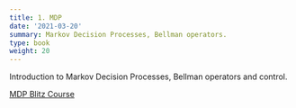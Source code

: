 ```yaml
---
title: 1. MDP
date: '2021-03-20'
summary: Markov Decision Processes, Bellman operators.
type: book
weight: 20
---
```


Introduction to Markov Decision Processes, Bellman operators and control.

<!--more-->

[MDP Blitz Course](resources/01_mdp/mdp_cheatsheet.pdf)

